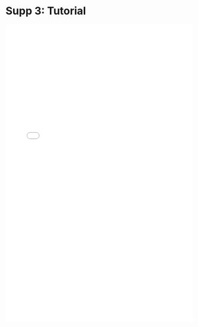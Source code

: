 # Supp 3: Tutorial 


<embed src="../supplementary/3_tutorial_supp.pdf" type="application/pdf" width="100%" height=800>
